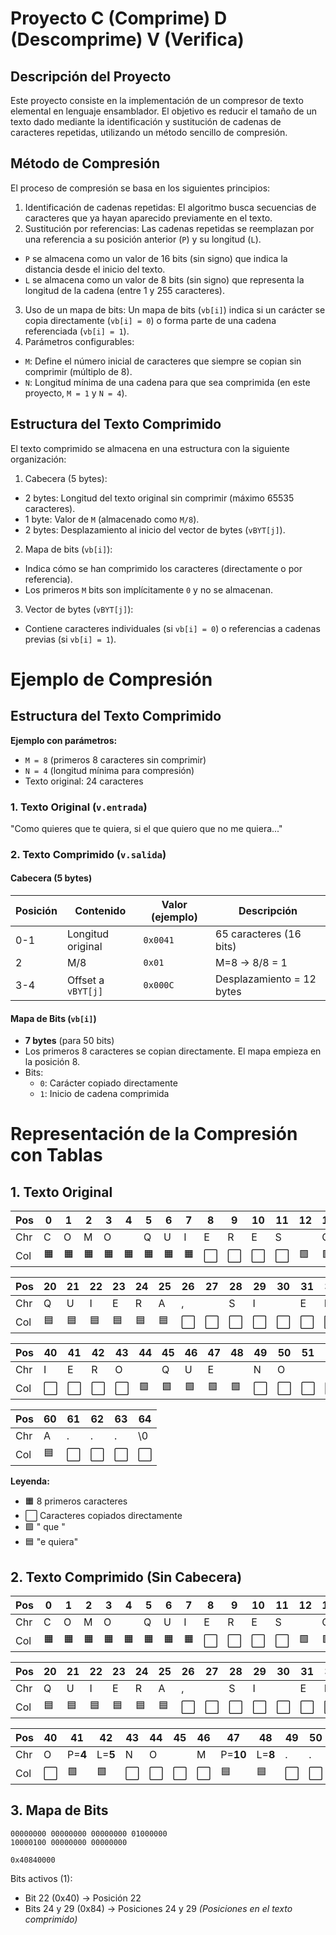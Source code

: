 # Proyecto C (Comprime) D (Descomprime) V (Verifica)
## Descripción del Proyecto
Este proyecto consiste en la implementación de un compresor de texto elemental en lenguaje ensamblador. El objetivo es reducir el tamaño de un texto dado mediante la identificación y sustitución de cadenas de caracteres repetidas, utilizando un método sencillo de compresión.

## Método de Compresión
El proceso de compresión se basa en los siguientes principios:
1. Identificación de cadenas repetidas: El algoritmo busca secuencias de caracteres que ya hayan aparecido previamente en el texto.
2. Sustitución por referencias: Las cadenas repetidas se reemplazan por una referencia a su posición anterior (`P`) y su longitud (`L`).
- `P` se almacena como un valor de 16 bits (sin signo) que indica la distancia desde el inicio del texto.
- `L` se almacena como un valor de 8 bits (sin signo) que representa la longitud de la cadena (entre 1 y 255 caracteres).
3. Uso de un mapa de bits: Un mapa de bits (`vb[i]`) indica si un carácter se copia directamente (`vb[i] = 0`) o forma parte de una cadena referenciada (`vb[i] = 1`).
4. Parámetros configurables:
- `M`: Define el número inicial de caracteres que siempre se copian sin comprimir (múltiplo de 8).
- `N`: Longitud mínima de una cadena para que sea comprimida (en este proyecto, `M = 1` y `N = 4`).
## Estructura del Texto Comprimido
El texto comprimido se almacena en una estructura con la siguiente organización:
1. Cabecera (5 bytes):
- 2 bytes: Longitud del texto original sin comprimir (máximo 65535 caracteres).
- 1 byte: Valor de `M` (almacenado como `M/8`).
- 2 bytes: Desplazamiento al inicio del vector de bytes (`vBYT[j]`).
2. Mapa de bits (`vb[i]`):
- Indica cómo se han comprimido los caracteres (directamente o por referencia).
- Los primeros `M` bits son implícitamente `0` y no se almacenan.
3. Vector de bytes (`vBYT[j]`):
- Contiene caracteres individuales (si `vb[i] = 0`) o referencias a cadenas previas (si `vb[i] = 1`).

# Ejemplo de Compresión

## Estructura del Texto Comprimido
**Ejemplo con parámetros:**
- `M = 8` (primeros 8 caracteres sin comprimir)
- `N = 4` (longitud mínima para compresión)
- Texto original: 24 caracteres

### 1. Texto Original (`v.entrada`)
"Como quieres que te quiera, si el que quiero que no me quiera..."
### 2. Texto Comprimido (`v.salida`)

#### Cabecera (5 bytes)
| Posición | Contenido          | Valor (ejemplo) | Descripción                     |
|----------|--------------------|-----------------|---------------------------------|
| 0-1      | Longitud original  | `0x0041`        | 65 caracteres (16 bits)         |
| 2        | M/8                | `0x01`          | M=8 → 8/8 = 1                   |
| 3-4      | Offset a `vBYT[j]`  | `0x000C`        | Desplazamiento = 12 bytes       |

#### Mapa de Bits (`vb[i]`)
- **7 bytes** (para 50 bits)
- Los primeros 8 caracteres se copian directamente. El mapa empieza en la posición 8.
- Bits:
  - `0`: Carácter copiado directamente
  - `1`: Inicio de cadena comprimida


# Representación de la Compresión con Tablas

## 1. Texto Original 
| Pos | 0 | 1 | 2 | 3 | 4 | 5 | 6 | 7 | 8 | 9 | 10| 11| 12| 13| 14| 15| 16| 17| 18| 19|
|-----|---|---|---|---|---|---|---|---|---|---|---|----|----|----|----|----|----|----|----|----|
| Chr| C | O | M | O |   | Q | U | I | E | R | E | S |   | Q | U | E |   | T | E |   |
| Col| 🟧 | 🟧 | 🟧 | 🟧 | 🟧 | 🟧 | 🟧 | 🟧 | ⬜️ | ⬜️ | ⬜️ | ⬜️ | 🟩 | 🟩 | 🟩 | 🟩 | 🟩 | ⬜️ | 🟦 | 🟦 |

| Pos | 20| 21| 22| 23| 24| 25| 26| 27| 28| 29| 30| 31| 32| 33| 34| 35| 36| 37| 38| 39|
|-----|----|----|----|----|----|----|----|----|----|----|----|----|----|----|----|----|----|----|----|----|
| Chr| Q | U | I | E | R | A | , |   | S | I |   | E | L |   | Q | U | E |   | Q | U |
| Col| 🟦 | 🟦 | 🟦 | 🟦 | 🟦 | 🟦 | ⬜️ | ⬜️ | ⬜️ | ⬜️ | ⬜️ | ⬜️ | ⬜️ | 🟩 | 🟩 | 🟩 | 🟩 | 🟩 | ⬜️ | ⬜️ |

| Pos | 40| 41| 42| 43| 44| 45| 46| 47| 48| 49| 50| 51| 52| 53| 54| 55| 56| 57| 58| 59|
|-----|----|----|----|----|----|----|----|----|----|----|----|----|----|----|----|----|----|----|----|----|
| Chr| I | E | R | O |   | Q | U | E |   | N | O |   | M | E |    | Q | U | I | E | R |
| Col| ⬜️ | ⬜️ | ⬜️ | ⬜️ | 🟩 | 🟩 | 🟩 | 🟩 | 🟩 | ⬜️ | ⬜️ | ⬜️ | ⬜️ | 🟦 | 🟦 | 🟦 | 🟦 | 🟦 | 🟦 | 🟦 |

| Pos | 60| 61| 62| 63|64|
|-----|----|----|----|----|----|
| Chr| A | . | . | . | \0 |
| Col| 🟦 | ⬜️ | ⬜️ | ⬜️ | ⬜️ |

**Leyenda:**
- 🟧 8 primeros caracteres
- ⬜️ Caracteres copiados directamente
- 🟩 " que " 
- 🟦 "e quiera"

## 2. Texto Comprimido (Sin Cabecera)
| Pos | 0 | 1 | 2 | 3 | 4 | 5 | 6 | 7 | 8 | 9 | 10| 11| 12| 13| 14| 15| 16| 17| 18| 19|
|-----|---|---|---|---|---|---|---|---|---|---|---|----|----|----|----|----|----|----|----|----|
| Chr| C | O | M | O |   | Q | U | I | E | R | E | S |   | Q | U | E |   | T | E |   |
| Col| 🟧 | 🟧 | 🟧 | 🟧 | 🟧 | 🟧 | 🟧 | 🟧 | ⬜️ | ⬜️ | ⬜️ | ⬜️ | 🟩 | 🟩 | 🟩 | 🟩 | 🟩 | ⬜️ | 🟦 | 🟦 |

| Pos | 20| 21| 22| 23| 24| 25| 26| 27| 28| 29| 30| 31| 32| 33| 34| 35| 36| 37| 38| 39|
|-----|----|----|----|----|----|----|----|----|----|----|----|----|----|----|----|----|----|----|----|----|
| Chr| Q | U | I | E | R | A | , |   | S | I |   | E | L | P=**4**  | L=**5** | Q | U | I | E | R |
| Col| 🟦 | 🟦 | 🟦 | 🟦 | 🟦 | 🟦 | ⬜️ | ⬜️ | ⬜️ | ⬜️ | ⬜️ | ⬜️ | ⬜️ | 🟩 | 🟩 | ⬜️ | ⬜️ | ⬜️ | ⬜️ | ⬜️ |

| Pos | 40| 41| 42| 43| 44| 45| 46| 47| 48| 49| 50| 51|
|-----|----|----|----|----|----|----|----|----|----|----|----|----|
| Chr| O | P=**4** | L=**5** | N | O |   | M | P=**10** | L=**8** | . | . | . |
| Col| ⬜️ | 🟩 | 🟩 | ⬜️ | ⬜️ | ⬜️ | ⬜️ | 🟦 | 🟦 | ⬜️ | ⬜️ | ⬜️ |

## 3. Mapa de Bits
```bin
00000000 00000000 00000000 01000000
10000100 00000000 00000000
```

```hex
0x40840000
```

Bits activos (1):
- Bit 22 (0x40) → Posición 22
- Bits 24 y 29 (0x84) → Posiciones 24 y 29
  *(Posiciones en el texto comprimido)*